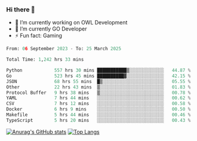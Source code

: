 ### Hi there 👋 

- 🔭 I’m currently working on OWL Development
- 🌱 I’m currently GO Developer
-  ⚡ Fun fact: Gaming
  
  <!--
- 👯 I’m looking to collaborate on ...
- 🤔 I’m looking for help with ...
- 💬 Ask me about ...
- 📫 How to reach me: ...
- 😄 Pronouns: ...
-->

<!--START_SECTION:waka-->

```python
From: 06 September 2023 - To: 25 March 2025

Total Time: 1,242 hrs 33 mins

Python            557 hrs 30 mins ███████████▒░░░░░░░░░░░░░   44.87 %
Go                523 hrs 45 mins ██████████▓░░░░░░░░░░░░░░   42.15 %
JSON              68 hrs 55 mins  █▒░░░░░░░░░░░░░░░░░░░░░░░   05.55 %
Other             22 hrs 43 mins  ▒░░░░░░░░░░░░░░░░░░░░░░░░   01.83 %
Protocol Buffer   9 hrs 38 mins   ▒░░░░░░░░░░░░░░░░░░░░░░░░   00.78 %
YAML              7 hrs 44 mins   ░░░░░░░░░░░░░░░░░░░░░░░░░   00.62 %
CSV               7 hrs 12 mins   ░░░░░░░░░░░░░░░░░░░░░░░░░   00.58 %
Docker            6 hrs 9 mins    ░░░░░░░░░░░░░░░░░░░░░░░░░   00.50 %
Makefile          5 hrs 44 mins   ░░░░░░░░░░░░░░░░░░░░░░░░░   00.46 %
TypeScript        5 hrs 20 mins   ░░░░░░░░░░░░░░░░░░░░░░░░░   00.43 %
```

<!--END_SECTION:waka-->

[![Anurag's GitHub stats](https://github-readme-stats.vercel.app/api?username=aebalz&show_icons=true&theme=codeSTACKr)](https://github.com/anuraghazra/github-readme-stats)
[![Top Langs](https://github-readme-stats.vercel.app/api/top-langs/?username=aebalz&layout=compact&card_width=350&theme=codeSTACKr)](https://github.com/anuraghazra/github-readme-stats)
<!-- [![Readme Card](https://github-readme-stats.vercel.app/api/pin/?username=aebalz&repo=go-gin-gone&show_owner=true)](https://github.com/anuraghazra/github-readme-stats)-->
